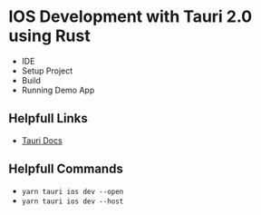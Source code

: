 # IOS Development with Tauri 2.0 using Rust

- IDE
- Setup Project
- Build
- Running Demo App

## Helpfull Links

- [Tauri Docs](https://v2.tauri.app/start/prerequisites/)

## Helpfull Commands

- `yarn tauri ios dev --open`
- `yarn tauri ios dev --host`
